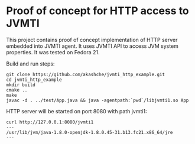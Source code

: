 Proof of concept for HTTP access to JVMTI
=========================================

This project contains proof of concept implementation of HTTP server embedded into
JVMTI agent. It uses JVMTI API to access JVM system properties. It was tested on Fedora 21.

Build and run steps:

    git clone https://github.com/akashche/jvmti_http_example.git
    cd jvmti_http_example
    mkdir build
    cmake ..
    make
    javac -d . ../test/App.java && java -agentpath:`pwd`/libjvmti1.so App

HTTP server will be started on port 8080 with path jvmti1:

    curl http://127.0.0.1:8080/jvmti1
    ---
    /usr/lib/jvm/java-1.8.0-openjdk-1.8.0.45-31.b13.fc21.x86_64/jre
    ---


